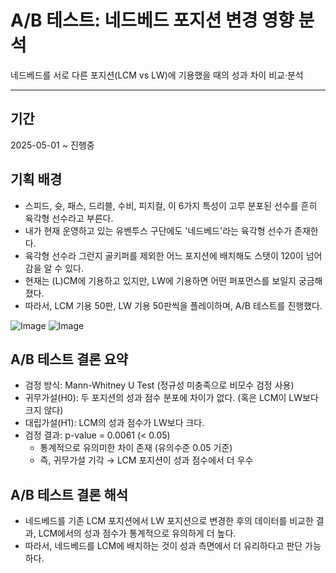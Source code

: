 # A/B 테스트: 네드베드 포지션 변경 영향 분석
네드베드를 서로 다른 포지션(LCM vs LW)에 기용했을 때의 성과 차이 비교·분석
***
## 기간
2025-05-01 ~ 진행중

## 기획 배경
* 스피드, 슛, 패스, 드리블, 수비, 피지컬, 이 6가지 특성이 고루 분포된 선수를 흔히 육각형 선수라고 부른다.
* 내가 현재 운영하고 있는 유벤투스 구단에도 '네드베드'라는 육각형 선수가 존재한다.
* 육각형 선수라 그런지 골키퍼를 제외한 어느 포지션에 배치해도 스탯이 120이 넘어감을 알 수 있다.
* 현재는 (L)CM에 기용하고 있지만, LW에 기용하면 어떤 퍼포먼스를 보일지 궁금해졌다.
* 따라서, LCM 기용 50판, LW 기용 50판씩을 플레이하며, A/B 테스트를 진행했다.
  
![Image](https://github.com/user-attachments/assets/2e528c7c-8772-4257-80ac-4cd619360d4e)
![Image](https://github.com/user-attachments/assets/5432a5e4-a951-4cd9-8650-ad3cb90c16d9)


## A/B 테스트 결론 요약
* 검정 방식: Mann-Whitney U Test (정규성 미충족으로 비모수 검정 사용)
* 귀무가설(H0): 두 포지션의 성과 점수 분포에 차이가 없다. (혹은 LCM이 LW보다 크지 않다)
* 대립가설(H1): LCM의 성과 점수가 LW보다 크다.
* 검정 결과: p-value = 0.0061 (< 0.05)
  - 통계적으로 유의미한 차이 존재 (유의수준 0.05 기준)
  - 즉, 귀무가설 기각 → LCM 포지션이 성과 점수에서 더 우수

## A/B 테스트 결론 해석
* 네드베드를 기존 LCM 포지션에서 LW 포지션으로 변경한 후의 데이터를 비교한 결과, LCM에서의 성과 점수가 통계적으로 유의하게 더 높다.
* 따라서, 네드베드를 LCM에 배치하는 것이 성과 측면에서 더 유리하다고 판단 가능하다.
